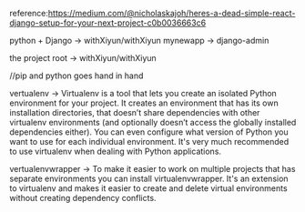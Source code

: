 
reference:https://medium.com/@nicholaskajoh/heres-a-dead-simple-react-django-setup-for-your-next-project-c0b0036663c6

python + Django -> withXiyun/withXiyun 
mynewapp -> django-admin

the project root -> withXiyun/withXiyun 


//pip and python goes hand in hand

vertualenv -> Virtualenv is a tool that lets you create an isolated Python environment for your project. It creates an environment that has its own installation directories, that doesn’t share dependencies with other virtualenv environments (and optionally doesn’t access the globally installed dependencies either). You can even configure what version of Python you want to use for each individual environment. It's very much recommended to use virtualenv when dealing with Python applications.
 
vertualenvwrapper -> To make it easier to work on multiple projects that has separate environments you can install virtualenvwrapper. It's an extension to virtualenv and makes it easier to create and delete virtual environments without creating dependency conflicts.

